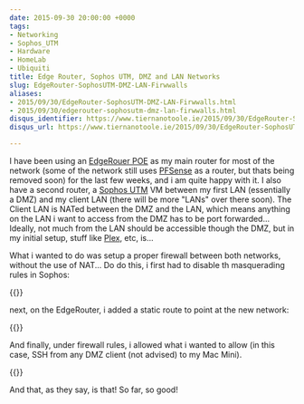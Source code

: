```yaml
---
date: 2015-09-30 20:00:00 +0000
tags:
- Networking
- Sophos_UTM
- Hardware
- HomeLab
- Ubiquiti
title: Edge Router, Sophos UTM, DMZ and LAN Networks
slug: EdgeRouter-SophosUTM-DMZ-LAN-Firwwalls
aliases:
- 2015/09/30/EdgeRouter-SophosUTM-DMZ-LAN-Firwwalls.html
- 2015/09/30/edgerouter-sophosutm-dmz-lan-firwwalls.html
disqus_identifier: https://www.tiernanotoole.ie/2015/09/30/EdgeRouter-SophosUTM-DMZ-LAN-Firwwalls.html
disqus_url: https://www.tiernanotoole.ie/2015/09/30/EdgeRouter-SophosUTM-DMZ-LAN-Firwwalls.html

---
```

 I have been using an [EdgeRouer POE](https://www.ubnt.com/edgemax/edgerouter-poe/) as my main router for most of the network (some of the network still uses [PFSense](http://www.pfsense.org) as a router, but thats being removed soon) for the last few weeks, and i am quite happy with it. I also have a second router, a [Sophos UTM](https://www.sophos.com/en-us/products/unified-threat-management.aspx) VM between my first LAN (essentially a DMZ) and my client LAN (there will be more "LANs" over there soon). The Client LAN is NATed between the DMZ and the LAN, which means anything on the LAN i want to access from the DMZ has to be port forwarded... Ideally, not much from the LAN should be accessible though the DMZ, but in my initial setup, stuff like [Plex](http://www.plex.tv), etc, is...

What i wanted to do was setup a proper firewall between both networks, without the use of NAT... Do do this, i first had to disable th masquerading rules in Sophos:

{{<cloudinary src="/v1530620916/20150930-masquerading-off.png">}}

next, on the EdgeRouter, i added a static route to point at the new network:

{{<cloudinary src="/v1530620916/20150930-static-route.png">}}

And finally, under firewall rules, i allowed what i wanted to allow (in this case, SSH from any DMZ client (not advised) to my Mac Mini).

{{<cloudinary src="/v1530620916/20150930-firewall-rules.png">}}

And that, as they say, is that! So far, so good!